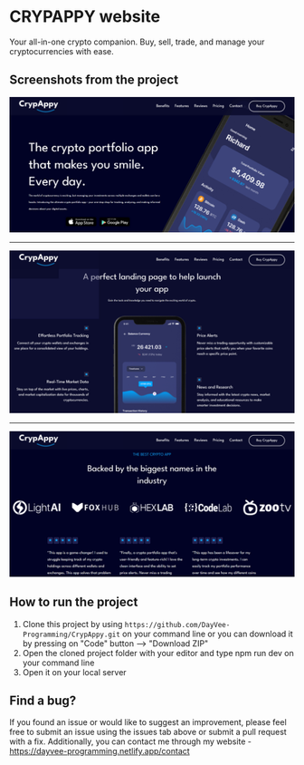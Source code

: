# CRYPAPPY website

Your all-in-one crypto companion. Buy, sell, trade, and manage your cryptocurrencies with ease.

## Screenshots from the project

<img src="./src/assets/images/screenshot1.png" />
<hr>
<img src="./src/assets/images/screenshot2.png" />
<hr>
<img src="./src/assets/images/screenshot3.png" />

## How to run the project

1. Clone this project by using `https://github.com/DayVee-Programming/CrypAppy.git` on your command line or you can download it by pressing on "Code" button --> "Download ZIP"
2. Open the cloned project folder with your editor and type npm run dev on your command line
3. Open it on your local server

## Find a bug?

If you found an issue or would like to suggest an improvement, please feel free to submit an issue using the issues tab above or submit a pull request with a fix. Additionally, you can contact me through my website - https://dayvee-programming.netlify.app/contact
